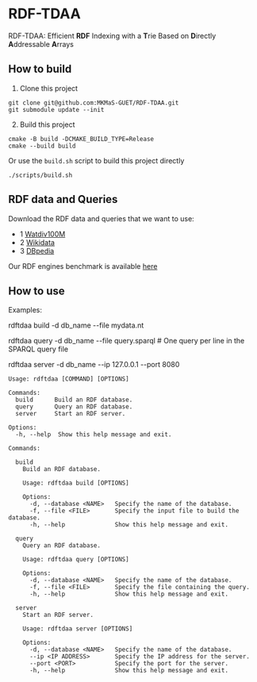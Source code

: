 # RDF-TDAA

RDF-TDAA: Efficient **RDF** Indexing with a **T**rie Based on **D**irectly **A**ddressable **A**rrays

## How to build

1. Clone this project

```shell
git clone git@github.com:MKMaS-GUET/RDF-TDAA.git
git submodule update --init
```

2. Build this project 

```shell
cmake -B build -DCMAKE_BUILD_TYPE=Release
cmake --build build
```

Or use the `build.sh` script to build this project directly

```shell
./scripts/build.sh
```

## RDF data and Queries

Download the RDF data and queries that we want to use:
- 1 [Watdiv100M](https://mega.nz/folder/4r1iRCZZ#JKCi9mCCMKOaXadr73kDdQ)
- 2 [Wikidata](https://mega.nz/folder/5vUBHKTQ#TwpzwSzWhzniK1CeykxUCw)
- 3 [DBpedia](https://mega.nz/folder/luMREDjQ#hQpRCZGsRrfLhXMLwCHYpQ)

Our RDF engines benchmark is available [here](https://github.com/liuyipeng42/rdf_engines_benchmark)

## How to use

Examples:

  rdftdaa build -d db_name --file mydata.nt

  rdftdaa query -d db_name --file query.sparql  # One query per line in the SPARQL query file

  rdftdaa server -d db_name --ip 127.0.0.1 --port 8080

```
Usage: rdftdaa [COMMAND] [OPTIONS]

Commands:
  build      Build an RDF database.
  query      Query an RDF database.
  server     Start an RDF server.

Options:
  -h, --help  Show this help message and exit.

Commands:

  build
    Build an RDF database.

    Usage: rdftdaa build [OPTIONS]

    Options:
      -d, --database <NAME>   Specify the name of the database.
      -f, --file <FILE>       Specify the input file to build the database.
      -h, --help              Show this help message and exit.

  query
    Query an RDF database.

    Usage: rdftdaa query [OPTIONS]

    Options:
      -d, --database <NAME>   Specify the name of the database.
      -f, --file <FILE>       Specify the file containing the query.
      -h, --help              Show this help message and exit.

  server
    Start an RDF server.

    Usage: rdftdaa server [OPTIONS]

    Options:
      -d, --database <NAME>   Specify the name of the database.
      --ip <IP ADDRESS>       Specify the IP address for the server.
      --port <PORT>           Specify the port for the server.
      -h, --help              Show this help message and exit.
```
